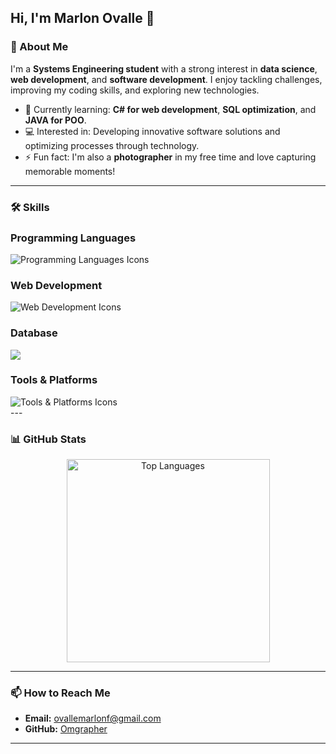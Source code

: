 ## Hi, I'm Marlon Ovalle 👋  

### 👤 About Me  
I'm a **Systems Engineering student** with a strong interest in **data science**, **web development**, and **software development**. I enjoy tackling challenges, improving my coding skills, and exploring new technologies.  

- 🌱 Currently learning: **C# for web development**, **SQL optimization**, and **JAVA for POO**.
- 💻 Interested in: Developing innovative software solutions and optimizing processes through technology. 
- ⚡ Fun fact: I'm also a **photographer** in my free time and love capturing memorable moments!  
---
### 🛠️ Skills
<h3 align="left">Programming Languages</h3>
<div align="left">
  <img src="https://skillicons.dev/icons?i=java,dotnet,js" alt="Programming Languages Icons" />
</div>

<h3 align="left">Web Development</h3>
<div align="left">
  <img src="https://skillicons.dev/icons?i=html,css,bootstrap" alt="Web Development Icons" />
</div>

<h3 align="left">Database</h3>
<div align="left">
 <img src="https://go-skill-icons.vercel.app/api/icons?i=mysql,sqlserver" />
</div>

<h3 align="left">Tools & Platforms</h3>
<div align="left">
  <img src="https://skillicons.dev/icons?i=azure,github,git,vscode,visualstudio,docker" alt="Tools & Platforms Icons" />
</div>
---

### 📊 GitHub Stats  

<div align="center">
  <div align="center">
    <img width="325" src="https://github-readme-stats.vercel.app/api/top-langs/?username=Omgrapher&hide=html&langs_count=8&layout=compact&theme=dark&hide_border=true" alt="Top Languages" />
  </div>
</div>

---

### 📫 How to Reach Me  
- **Email:** ovallemarlonf@gmail.com  
- **GitHub:** [Omgrapher](https://github.com/Omgrapher)  

---


